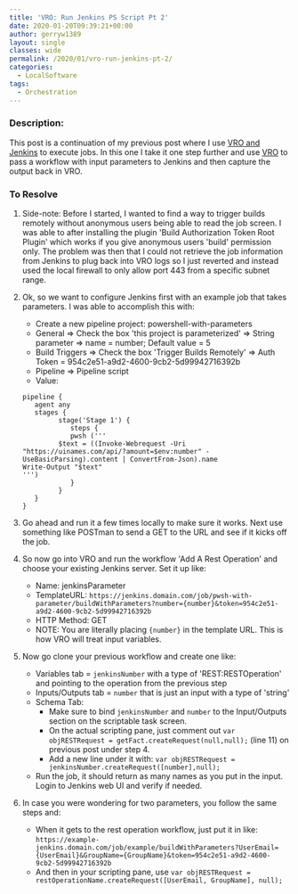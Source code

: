 ```yaml
---
title: 'VRO: Run Jenkins PS Script Pt 2'
date: 2020-01-20T09:39:21+00:00
author: gerryw1389
layout: single
classes: wide
permalink: /2020/01/vro-run-jenkins-pt-2/
categories:
  - LocalSoftware
tags:
  - Orchestration
---
```

<!--more-->

### Description:

This post is a continuation of my previous post where I use [VRO and Jenkins](https://automationadmin.com/2019/12/vro-run-jenkins-ps/) to execute jobs. In this one I take it one step further and use [VRO](https://automationadmin.com//2020/01/vrealize-orchestrator/) to pass a workflow with input parameters to Jenkins and then capture the output back in VRO. 

### To Resolve

1. Side-note: Before I started, I wanted to find a way to trigger builds remotely without anonymous users being able to read the job screen. I was able to after installing the plugin 'Build Authorization Token Root Plugin' which works if you give anonymous users 'build' permission only. The problem was then that I could not retrieve the job information from Jenkins to plug back into VRO logs so I just reverted and instead used the local firewall to only allow port 443 from a specific subnet range.

2. Ok, so we want to configure Jenkins first with an example job that takes parameters. I was able to accomplish this with:
   
   - Create a new pipeline project: powershell-with-parameters
   - General => Check the box 'this project is parameterized' => String parameter => name = number; Default value = 5
   - Build Triggers => Check the box 'Trigger Builds Remotely' => Auth Token = 954c2e51-a9d2-4600-9cb2-5d99942716392b
   - Pipeline => Pipeline script
   - Value:

   ```escape
   pipeline {
      agent any 
      stages {
            stage('Stage 1') {
               steps {
               pwsh ('''
            $text = ((Invoke-Webrequest -Uri "https://uinames.com/api/?amount=$env:number" -UseBasicParsing).content | ConvertFrom-Json).name
   Write-Output "$text"
   ''')
               }
            }
      }
   }
   ```

3. Go ahead and run it a few times locally to make sure it works. Next use something like POSTman to send a GET to the URL and see if it kicks off the job.

4. So now go into VRO and run the workflow 'Add A Rest Operation' and choose your existing Jenkins server. Set it up like:
   - Name: jenkinsParameter
   - TemplateURL: `https://jenkins.domain.com/job/pwsh-with-parameter/buildWithParameters?number={number}&token=954c2e51-a9d2-4600-9cb2-5d99942716392b`
   - HTTP Method: GET
   - NOTE: You are literally placing `{number}` in the template URL. This is how VRO will treat input variables.

5. Now go clone your previous workflow and create one like:
   - Variables tab = `jenkinsNumber` with a type of 'REST:RESTOperation' and pointing to the operation from the previous step
   - Inputs/Outputs tab = `number` that is just an input with a type of 'string'
   - Schema Tab:
     - Make sure to bind `jenkinsNumber` and `number` to the Input/Outputs section on the scriptable task screen.
     - On the actual scripting pane, just comment out `var objRESTRequest = getFact.createRequest(null,null);` (line 11) on previous post under step 4.
     - Add a new line under it with: `var objRESTRequest = jenkinsNumber.createRequest([number],null);`
   - Run the job, it should return as many names as you put in the input. Login to Jenkins web UI and verify if needed.

6. In case you were wondering for two parameters, you follow the same steps and:

   - When it gets to the rest operation workflow, just put it in like: `https://example-jenkins.domain.com/job/example/buildWithParameters?UserEmail={UserEmail}&GroupName={GroupName}&token=954c2e51-a9d2-4600-9cb2-5d99942716392b`
   - And then in your scripting pane, use `var objRESTRequest = restOperationName.createRequest([UserEmail, GroupName], null);`